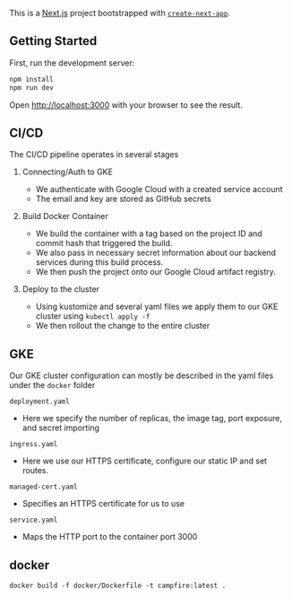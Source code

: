 This is a [Next.js](https://nextjs.org) project bootstrapped with [`create-next-app`](https://nextjs.org/docs/app/api-reference/cli/create-next-app).

## Getting Started

First, run the development server:

```bash
npm install
npm run dev
```

Open [http://localhost:3000](http://localhost:3000) with your browser to see the result.

## CI/CD
The CI/CD pipeline operates in several stages

1. Connecting/Auth to GKE
    - We authenticate with Google Cloud with a created service account
    - The email and key are stored as GitHub secrets

2. Build Docker Container
    - We build the container with a tag based on the project ID and commit hash that triggered the build.
    - We also pass in necessary secret information about our backend services during this build process.
    - We then push the project onto our Google Cloud artifact registry.

3. Deploy to the cluster
    - Using kustomize and several yaml files we apply them to our GKE cluster using `kubectl apply -f`
    - We then rollout the change to the entire cluster

## GKE
Our GKE cluster configuration can mostly be described in the yaml files under the `docker` folder

`deployment.yaml`
- Here we specify the number of replicas, the image tag, port exposure, and secret importing

`ingress.yaml`
- Here we use our HTTPS certificate, configure our static IP and set routes.

`managed-cert.yaml`
- Specifies an HTTPS certificate for us to use

`service.yaml`
- Maps the HTTP port to the container port 3000

## docker
```dockerfile
docker build -f docker/Dockerfile -t campfire:latest .
```